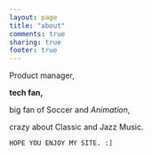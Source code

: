 ```yaml
---
layout: page
title: "about"
comments: true
sharing: true
footer: true
---
```


Product manager,

**tech fan,**

big fan of Soccer and *Animation*,

crazy about Classic and Jazz Music.


`HOPE YOU ENJOY MY SITE. :]`



